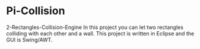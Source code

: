 # Pi-Collision
2-Rectangles-Collision-Engine  In this project you can let two rectangles colliding with each other and a wall.  This project is written in Eclipse and the GUI is Swing/AWT.
